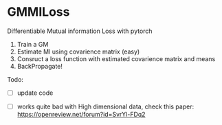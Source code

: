 # GMMILoss
Differentiable Mutual information Loss with pytorch  

1. Train a GM
2. Estimate MI using covarience matrix (easy)
3. Consruct a loss function with estimated covarience matrix and means
4. BackPropagate!

Todo: 

-[ ] update code 
-[ ] works quite bad with High dimensional data,  check this paper: https://openreview.net/forum?id=SvrYl-FDq2

